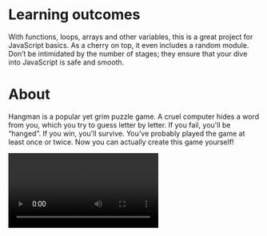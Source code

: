 # Learning outcomes

With functions, loops, arrays and other variables, this is a great project for JavaScript basics. As a cherry on top, it even includes a random module. Don’t be intimidated by the number of stages; they ensure that your dive into JavaScript is safe and smooth.

# About

Hangman is a popular yet grim puzzle game. A cruel computer hides a word from you, which you try to guess letter by letter. If you fail, you'll be “hanged”. If you win, you'll survive. You’ve probably played the game at least once or twice. Now you can actually create this game yourself!

![video](https://stepik.org/media/attachments/lesson/746995/demonstration.mp4)
